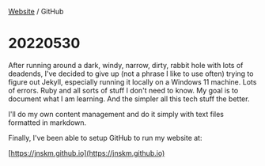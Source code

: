 <head>
    <link rel="stylesheet" type="text/css" media="all" href="/style.css">
</head>

[Website](index.md) / GitHub

# 20220530

After running around a dark, windy, narrow, dirty, rabbit hole with lots of deadends, I've decided to give up (not a phrase I like to use often) trying to figure out Jekyll, especially running it locally on a Windows 11 machine. Lots of errors. Ruby and all sorts of stuff I don't need to know. My goal is to document what I am learning. And the simpler all this tech stuff the better.

I'll do my own content management and do it simply with text files formatted in markdown.

Finally, I've been able to setup GitHub to run my website at:

[https://jnskm.github.io](https://jnskm.github.io)